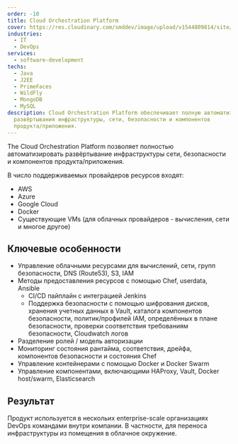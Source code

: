 ```yaml
---
order: -10
title: Cloud Orchestration Platform
cover: https://res.cloudinary.com/smddev/image/upload/v1544809814/site/project/cloud-orch.jpg
industries:
  - IT
  - DevOps
services:
  - software-development
techs:
  - Java
  - J2EE
  - PrimeFaces
  - WildFly
  - MongoDB
  - MySQL
description: Cloud Orchestration Platform обеспечивает полную автоматизацию
  развёртывания инфраструктуры, сети, безопасности и компонентов
  продукта/приложения.
---
```

The Cloud Orchestration Platform позволяет полностью автоматизировать развёртывание инфраструктуры сети, безопасности и компонентов продукта/приложения.

В число поддерживаемых провайдеров ресурсов входят:

* AWS
* Azure
* Google Cloud
* Docker
* Существующие VMs (для облачных провайдеров - вычисления, сети и многое другое)

##  Ключевые особенности

* Управление облачными ресурсами для вычислений, сети, групп безопасности, DNS (Route53), S3, IAM
* Методы предоставления ресурсов с помощью Chef, userdata, Ansible
    * CI/CD пайплайн с интеграцией Jenkins
    * Поддержка безопасности с помощью шифрования дисков, хранения учетных данных в Vault, каталога компонентов безопасности, политик/профилей IAM, определённых в плане безопасности, проверки соответствия требованиям безопасности, Cloudwatch логов
* Разделение ролей / модель авторизации
* Мониторинг состояния рантайма, соответствия, дрейфа, компонентов безопасности и состояния Chef
* Управление контейнерами с помощью Docker и Docker Swarm
* Управление компонентами, включающими HAProxy, Vault, Docker host/swarm, Elasticsearch

## Результат

Продукт используется в нескольих enterprise-scale организациях DevOps командами внутри компании. В частности, для переноса инфраструктуры из помещения в облачное окружение.
